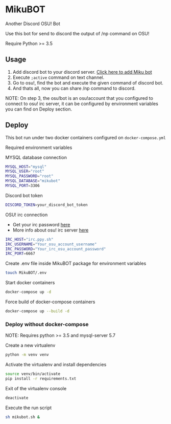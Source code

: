 # MikuBOT
Another Discord OSU! Bot

Use this bot for send to discord the output of /np command on OSU!

Require Python >= 3.5

## Usage
1. Add discord bot to your discord server. [Click here to add Miku bot](https://discordapp.com/api/oauth2/authorize?client_id=610542848089128960&permissions=522304&scope=bot)
2. Execute ````;active```` command on text channel.
3. Go to osu!, find the bot and execute the given command of discord bot.
4. And thats all, now you can share /np command to discord.

NOTE: On step 3, the osu!bot is an osu!account that you configured to connect to osu! irc server, it can be configured by environment variables you can find on Deploy section.

## Deploy
This bot run under two docker containers configured on ````docker-compose.yml````

Required environment variables

MYSQL database connection
```sh
MYSQL_HOST="mysql"
MYSQL_USER="root"
MYSQL_PASSWORD="root"
MYSQL_DATABASE="mikubot"
MYSQL_PORT=3306
```

Discord bot token
```sh
DISCORD_TOKEN=your_discord_bot_token
```

OSU! irc connection
- Get your irc password [here](https://osu.ppy.sh/p/irc)
- More info about osu! irc server [here](https://osu.ppy.sh/help/wiki/Internet_Relay_Chat)
```sh
IRC_HOST="irc.ppy.sh"
IRC_USERNAME="Your_osu_account_username"
IRC_PASSWORD="Your_irc_osu_account_password"
IRC_PORT=6667
```

Create .env file inside MikuBOT package for environment variables
```sh
touch MikuBOT/.env
```
Start docker containers
```sh
docker-compose up -d
```
Force build of docker-compose containers
```sh
docker-compose up --build -d
```

### Deploy without docker-compose

NOTE: Requires python >= 3.5 and mysql-server 5.7

Create a new virtualenv
```sh
python -m venv venv
```

Activate the virtualenv and install dependencies
```sh
source venv/bin/activate
pip install -r requirements.txt
```

Exit of the virtualenv console
```sh
deactivate
```

Execute the run script
```sh
sh mikubot.sh &
```